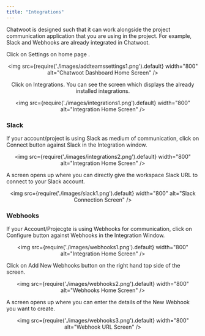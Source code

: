 ```yaml
---
title: "Integrations"
---
```


Chatwoot is designed such that it can work alongside the project communication application that you are using in the project. For example, Slack and Webhooks are already integrated in Chatwoot.

Click on Settings on home page .
<div align="center">

<img src={require('./images/addteamssettings1.png').default} width="800" alt="Chatwoot Dashboard Home Screen" />

</div>

<div align="center">

Click on Integrations. You can see the screen which displays the already installed integrations.

<img src={require('./images/integrations1.png').default} width="800" alt="Integration Home Screen" />

</div>

### Slack

If your account/project is using Slack as medium of communication, click on Connect button against Slack in the Integration window.

<div align="center">

<img src={require('./images/integrations2.png').default} width="800" alt="Integration Home Screen" />

</div>

A screen opens up where you can directly give the workspace Slack URL to connect to your Slack account.

<div align="center">

<img src={require('./images/slack1.png').default} width="800" alt="Slack Connection Screen" />

</div>



### Webhooks

If your Account/Projecgte is using Webhooks for communication, click on Configure button against Webhooks in the Integration Window.


<div align="center">

<img src={require('./images/webhooks1.png').default} width="800" alt="Integration Home Screen" />

</div>

Click on Add New Webhooks button on the right hand top side of the screen.

<div align="center">

<img src={require('./images/webhooks2.png').default} width="800" alt="Webhooks Home Screen" />

</div>

A screen opens up where you can enter the details of the New Webhook you want to create.


<div align="center">

<img src={require('./images/webhooks3.png').default} width="800" alt="Webhook URL Screen" />

</div>
